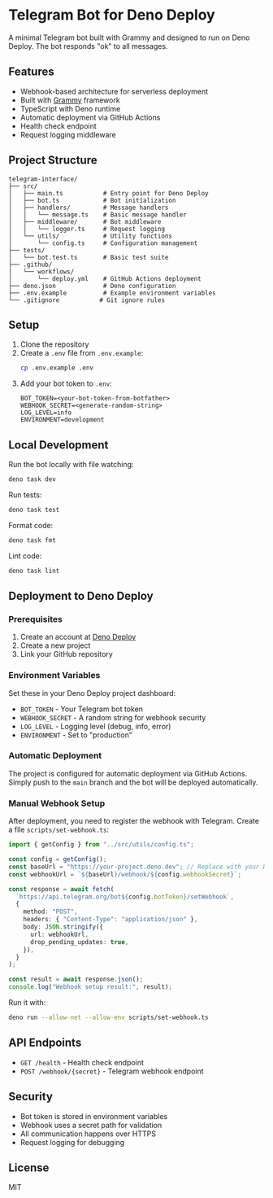 # Telegram Bot for Deno Deploy

A minimal Telegram bot built with Grammy and designed to run on Deno Deploy. The bot responds "ok" to all messages.

## Features

- Webhook-based architecture for serverless deployment
- Built with [Grammy](https://grammy.dev/) framework
- TypeScript with Deno runtime
- Automatic deployment via GitHub Actions
- Health check endpoint
- Request logging middleware

## Project Structure

```
telegram-interface/
├── src/
│   ├── main.ts           # Entry point for Deno Deploy
│   ├── bot.ts            # Bot initialization
│   ├── handlers/         # Message handlers
│   │   └── message.ts    # Basic message handler
│   ├── middleware/       # Bot middleware
│   │   └── logger.ts     # Request logging
│   └── utils/            # Utility functions
│       └── config.ts     # Configuration management
├── tests/
│   └── bot.test.ts       # Basic test suite
├── .github/
│   └── workflows/
│       └── deploy.yml    # GitHub Actions deployment
├── deno.json             # Deno configuration
├── .env.example          # Example environment variables
└── .gitignore           # Git ignore rules
```

## Setup

1. Clone the repository
2. Create a `.env` file from `.env.example`:
   ```bash
   cp .env.example .env
   ```
3. Add your bot token to `.env`:
   ```
   BOT_TOKEN=<your-bot-token-from-botfather>
   WEBHOOK_SECRET=<generate-random-string>
   LOG_LEVEL=info
   ENVIRONMENT=development
   ```

## Local Development

Run the bot locally with file watching:

```bash
deno task dev
```

Run tests:

```bash
deno task test
```

Format code:

```bash
deno task fmt
```

Lint code:

```bash
deno task lint
```

## Deployment to Deno Deploy

### Prerequisites

1. Create an account at [Deno Deploy](https://deno.com/deploy)
2. Create a new project
3. Link your GitHub repository

### Environment Variables

Set these in your Deno Deploy project dashboard:

- `BOT_TOKEN` - Your Telegram bot token
- `WEBHOOK_SECRET` - A random string for webhook security
- `LOG_LEVEL` - Logging level (debug, info, error)
- `ENVIRONMENT` - Set to "production"

### Automatic Deployment

The project is configured for automatic deployment via GitHub Actions. Simply push to the `main` branch and the bot will be deployed automatically.

### Manual Webhook Setup

After deployment, you need to register the webhook with Telegram. Create a file `scripts/set-webhook.ts`:

```typescript
import { getConfig } from "../src/utils/config.ts";

const config = getConfig();
const baseUrl = "https://your-project.deno.dev"; // Replace with your Deno Deploy URL
const webhookUrl = `${baseUrl}/webhook/${config.webhookSecret}`;

const response = await fetch(
  `https://api.telegram.org/bot${config.botToken}/setWebhook`,
  {
    method: "POST",
    headers: { "Content-Type": "application/json" },
    body: JSON.stringify({
      url: webhookUrl,
      drop_pending_updates: true,
    }),
  }
);

const result = await response.json();
console.log("Webhook setup result:", result);
```

Run it with:

```bash
deno run --allow-net --allow-env scripts/set-webhook.ts
```

## API Endpoints

- `GET /health` - Health check endpoint
- `POST /webhook/{secret}` - Telegram webhook endpoint

## Security

- Bot token is stored in environment variables
- Webhook uses a secret path for validation
- All communication happens over HTTPS
- Request logging for debugging

## License

MIT